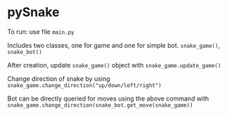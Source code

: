 # pySnake

To run: use file `main.py`

Includes two classes, one for game and one for simple bot.
`snake_game()`, `snake_bot()`

After creation, update `snake_game()` object with `snake_game.update_game()`

Change direction of snake by using `snake_game.change_direction("up/down/left/right")`

Bot can be directly queried for moves using the above command with `snake_game.change_direction(snake_bot.get_move(snake_game))`
